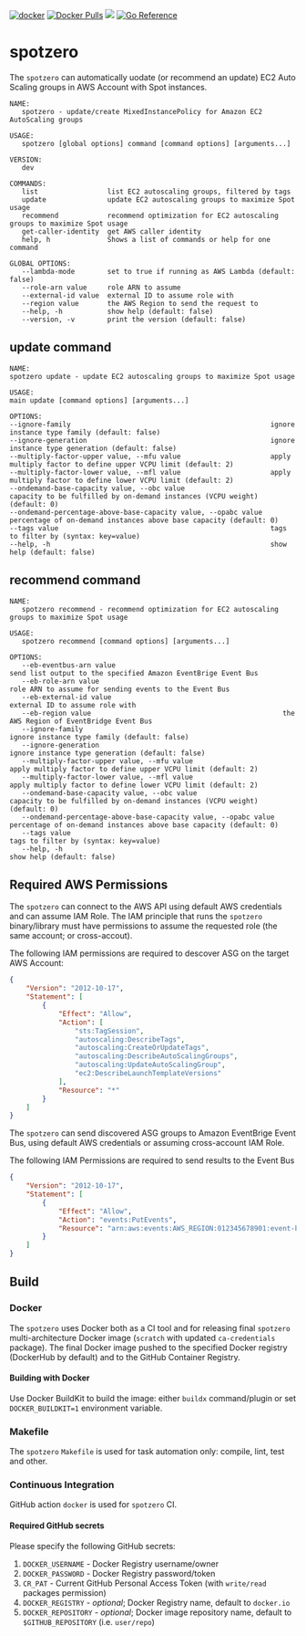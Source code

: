 [![docker](https://github.com/doitintl/spotzero/workflows/docker/badge.svg)](https://github.com/doitintl/spotzero/actions?query=workflow%3A"docker") [![Docker Pulls](https://img.shields.io/docker/pulls/doitintl/spotzero.svg?style=popout)](https://hub.docker.com/r/doitintl/spotzero) [![](https://images.microbadger.com/badges/image/doitintl/spotzero.svg)](https://microbadger.com/images/doitintl/spotzero "Get your own image badge on microbadger.com") [![Go Reference](https://pkg.go.dev/badge/github.com/doitintl/spotzero.svg)](https://pkg.go.dev/github.com/doitintl/spotzero)

# spotzero

The `spotzero` can automatically uodate (or recommend an update) EC2 Auto Scaling groups in AWS Account with Spot instances.

```text
NAME:
   spotzero - update/create MixedInstancePolicy for Amazon EC2 AutoScaling groups

USAGE:
   spotzero [global options] command [command options] [arguments...]

VERSION:
   dev

COMMANDS:
   list                 list EC2 autoscaling groups, filtered by tags
   update               update EC2 autoscaling groups to maximize Spot usage
   recommend            recommend optimization for EC2 autoscaling groups to maximize Spot usage
   get-caller-identity  get AWS caller identity
   help, h              Shows a list of commands or help for one command

GLOBAL OPTIONS:
   --lambda-mode        set to true if running as AWS Lambda (default: false)
   --role-arn value     role ARN to assume
   --external-id value  external ID to assume role with
   --region value       the AWS Region to send the request to
   --help, -h           show help (default: false)
   --version, -v        print the version (default: false)
```
## update command

```text
NAME:
spotzero update - update EC2 autoscaling groups to maximize Spot usage

USAGE:
main update [command options] [arguments...]

OPTIONS:
--ignore-family                                                 ignore instance type family (default: false)
--ignore-generation                                             ignore instance type generation (default: false)
--multiply-factor-upper value, --mfu value                      apply multiply factor to define upper VCPU limit (default: 2)
--multiply-factor-lower value, --mfl value                      apply multiply factor to define lower VCPU limit (default: 2)
--ondemand-base-capacity value, --obc value                     capacity to be fulfilled by on-demand instances (VCPU weight) (default: 0)
--ondemand-percentage-above-base-capacity value, --opabc value  percentage of on-demand instances above base capacity (default: 0)
--tags value                                                    tags to filter by (syntax: key=value)
--help, -h                                                      show help (default: false)
```

## recommend command

```text
NAME:
   spotzero recommend - recommend optimization for EC2 autoscaling groups to maximize Spot usage

USAGE:
   spotzero recommend [command options] [arguments...]

OPTIONS:
   --eb-eventbus-arn value                                         send list output to the specified Amazon EventBrige Event Bus
   --eb-role-arn value                                             role ARN to assume for sending events to the Event Bus
   --eb-external-id value                                          external ID to assume role with
   --eb-region value                                               the AWS Region of EventBridge Event Bus
   --ignore-family                                                 ignore instance type family (default: false)
   --ignore-generation                                             ignore instance type generation (default: false)
   --multiply-factor-upper value, --mfu value                      apply multiply factor to define upper VCPU limit (default: 2)
   --multiply-factor-lower value, --mfl value                      apply multiply factor to define lower VCPU limit (default: 2)
   --ondemand-base-capacity value, --obc value                     capacity to be fulfilled by on-demand instances (VCPU weight) (default: 0)
   --ondemand-percentage-above-base-capacity value, --opabc value  percentage of on-demand instances above base capacity (default: 0)
   --tags value                                                    tags to filter by (syntax: key=value)
   --help, -h                                                      show help (default: false)
```

## Required AWS Permissions

The `spotzero` can connect to the AWS API using default AWS credentials and can assume IAM Role. The IAM principle that runs the `spotzero` binary/library must have permissions to assume the requested role (the same account; or cross-accout). 

The following IAM permissions are required to descover ASG on the target AWS Account:

```json
{
    "Version": "2012-10-17",
    "Statement": [
        {
            "Effect": "Allow",
            "Action": [
                "sts:TagSession",
                "autoscaling:DescribeTags",
                "autoscaling:CreateOrUpdateTags",
                "autoscaling:DescribeAutoScalingGroups",
                "autoscaling:UpdateAutoScalingGroup",
                "ec2:DescribeLaunchTemplateVersions"
            ],
            "Resource": "*"
        }
    ]
}
```

The `spotzero` can send discovered ASG groups to Amazon EventBrige Event Bus, using default AWS credentials or assuming cross-account IAM Role. 

The following IAM Permissions are required to send results to the Event Bus
 
```json
{
    "Version": "2012-10-17",
    "Statement": [
        {
            "Effect": "Allow",
            "Action": "events:PutEvents",
            "Resource": "arn:aws:events:AWS_REGION:012345678901:event-bus/EVENT_BUS_NAME"
        }
    ]
}
```

## Build

### Docker

The `spotzero` uses Docker both as a CI tool and for releasing final `spotzero` multi-architecture Docker image (`scratch` with updated `ca-credentials` package). The final Docker image pushed to the specified Docker registry (DockerHub by default) and to the GitHub Container Registry.

#### Building with Docker

Use Docker BuildKit to build the image: either `buildx` command/plugin or set `DOCKER_BUILDKIT=1` environment variable.

### Makefile

The `spotzero` `Makefile` is used for task automation only: compile, lint, test and other.

### Continuous Integration

GitHub action `docker` is used for `spotzero` CI.

#### Required GitHub secrets

Please specify the following GitHub secrets:

1. `DOCKER_USERNAME` - Docker Registry username/owner
1. `DOCKER_PASSWORD` - Docker Registry password/token
1. `CR_PAT` - Current GitHub Personal Access Token (with `write/read` packages permission)
1. `DOCKER_REGISTRY` - _optional_; Docker Registry name, default to `docker.io`
1. `DOCKER_REPOSITORY` - _optional_; Docker image repository name, default to `$GITHUB_REPOSITORY` (i.e. `user/repo`)
